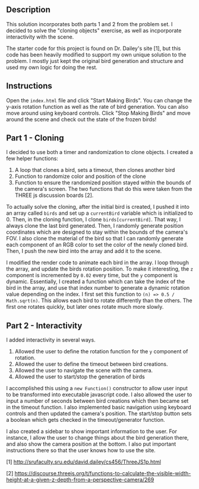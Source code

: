## Description
This solution incorporates both parts 1 and 2 from the problem set. I decided to solve the "cloning objects" exercise, as well as incporporate interactivity with the scene.

The starter code for this project is found on Dr. Dailey's site [1], but this code has been heavily modified to support my own unique solution to the problem. I mostly just kept the original bird generation and structure and used my own logic for doing the rest.

## Instructions
Open the `index.html` file and click "Start Making Birds". You can change the y-axis rotation function as well as the rate of bird generation. You can also move around using keyboard controls. Click "Stop Making Birds" and move around the scene and check out the state of the frozen birds!

## Part 1 - Cloning
I decided to use both a timer and randomization to clone objects. I created a few helper functions:

1) A loop that clones a bird, sets a timeout, then clones another bird
2) Function to randomize color and position of the clone
3) Function to ensure the randomized position stayed within the bounds of the camera's screen. The two functions that do this were taken from the THREE js discussion boards [2].

To actually solve the cloning, after the initial bird is created, I pushed it into an array called `birds` and set up a `currentBird` variable which is initialized to 0. Then, in the cloning function, I clone `birds[currentBird]`. That way, I always clone the last bird generated. Then, I randomly generate position coordinates which are designed to stay within the bounds of the camera's FOV. I also clone the material of the bird so that I can randomly generate each component of an RGB color to set the color of the newly cloned bird. Then, I push the new bird into the array and add it to the scene.

I modified the render code to animate each bird in the array. I loop through the array, and update the birds rotation position. To make it interesting, the `z` component is incremented by `0.02` every time, but the `y` component is dynamic. Essentially, I created a function which can take the index of the bird in the array, and use that index number to generate a dynamic rotation value depending on the index. I first set this function to `(n) => 0.5 / Math.sqrt(n)`. This allows each bird to rotate differently than the others. The first one rotates quickly, but later ones rotate much more slowly.

## Part 2 - Interactivity
I added interactivity in several ways.

1) Allowed the user to define the rotation function for the `y` component of rotation.
2) Allowed the user to define the timeout between bird creations.
3) Allowed the user to navigate the scene with the camera.
4) Allowed the user to start/stop the generation of birds

I accomplished this using a `new Function()` constructor to allow user input to be transformed into executable javascript code. I also allowed the user to input a number of seconds between bird creations which then became set in the timeout function. I also implemented basic navigation using keyboard controls and then updated the camera's position. The start/stop button sets a boolean which gets checked in the timeout/generator function.

I also created a sidebar to show important information to the user. For instance, I allow the user to change things about the bird generation there, and also show the camera position at the bottom. I also put important instructions there so that the user knows how to use the site.

[1] http://srufaculty.sru.edu/david.dailey/cs456/ThreeJS1p.html

[2] https://discourse.threejs.org/t/functions-to-calculate-the-visible-width-height-at-a-given-z-depth-from-a-perspective-camera/269
